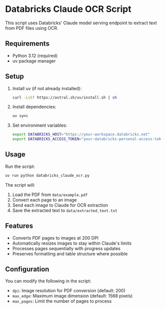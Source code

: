 # Databricks Claude OCR Script

This script uses Databricks' Claude model serving endpoint to extract text from PDF files using OCR.

## Requirements

- Python 3.12 (required)
- uv package manager

## Setup

1. Install uv (if not already installed):
   ```bash
   curl -LsSf https://astral.sh/uv/install.sh | sh
   ```

2. Install dependencies:
   ```bash
   uv sync
   ```

3. Set environment variables:
   ```bash
   export DATABRICKS_HOST="https://your-workspace.databricks.net"
   export DATABRICKS_ACCESS_TOKEN="your-databricks-personal-access-token"
   ```

## Usage

Run the script:
```bash
uv run python databricks_claude_ocr.py
```

The script will:
1. Load the PDF from `data/example.pdf`
2. Convert each page to an image
3. Send each image to Claude for OCR extraction
4. Save the extracted text to `data/extracted_text.txt`

## Features

- Converts PDF pages to images at 200 DPI
- Automatically resizes images to stay within Claude's limits
- Processes pages sequentially with progress updates
- Preserves formatting and table structure where possible

## Configuration

You can modify the following in the script:
- `dpi`: Image resolution for PDF conversion (default: 200)
- `max_edge`: Maximum image dimension (default: 1568 pixels)
- `max_pages`: Limit the number of pages to process